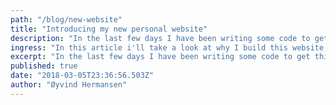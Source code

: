 ```yaml
---
path: "/blog/new-website"
title: "Introducing my new personal website"
description: "In the last few days I have been writing some code to get this website running."
ingress: "In this article i'll take a look at why I build this website, and the technology behind it."
excerpt: "In the last few days I have been writing some code to get this website running."
published: true
date: "2018-03-05T23:36:56.503Z"
author: "Øyvind Hermansen"
---
```

